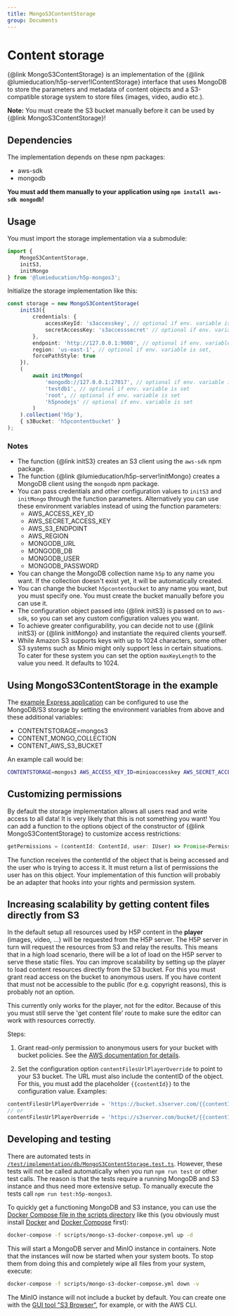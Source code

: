 ```yaml
---
title: MongoS3ContentStorage
group: Documents
---
```


# Content storage

{@link MongoS3ContentStorage} is an implementation of the {@link
@lumieducation/h5p-server!IContentStorage} interface that uses MongoDB to store
the parameters and metadata of content objects and a S3-compatible storage
system to store files (images, video, audio etc.).

**Note:** You must create the S3 bucket manually before it can be used by {@link
MongoS3ContentStorage}!

## Dependencies

The implementation depends on these npm packages:

- aws-sdk
- mongodb

**You must add them manually to your application using `npm install aws-sdk
mongodb`!**

## Usage

You must import the storage implementation via a submodule:

```typescript
import {
    MongoS3ContentStorage,
    initS3,
    initMongo
} from '@lumieducation/h5p-mongos3';
```

Initialize the storage implementation like this:

```typescript
const storage = new MongoS3ContentStorage(
    initS3({
        credentials: {
            accessKeyId: 's3accesskey', // optional if env. variable is set
            secretAccessKey: 's3accesssecret' // optional if env. variable is set
        },
        endpoint: 'http://127.0.0.1:9000', // optional if env. variable is set
        region: 'us-east-1', // optional if env. variable is set,
        forcePathStyle: true
    }),
    (
        await initMongo(
            'mongodb://127.0.0.1:27017', // optional if env. variable is set
            'testdb1', // optional if env. variable is set
            'root', // optional if env. variable is set
            'h5pnodejs' // optional if env. variable is set
        )
    ).collection('h5p'),
    { s3Bucket: 'h5pcontentbucket' }
);
```

### Notes

- The function {@link initS3} creates an S3 client using the `aws-sdk` npm
  package.
- The function {@link @lumieducation/h5p-server!initMongo} creates a MongoDB
  client using the `mongodb` npm package.
- You can pass credentials and other configuration values to `initS3` and
  `initMongo` through the function parameters. Alternatively you can use these
  environment variables instead of using the function parameters:
    - AWS_ACCESS_KEY_ID
    - AWS_SECRET_ACCESS_KEY
    - AWS_S3_ENDPOINT
    - AWS_REGION
    - MONGODB_URL
    - MONGODB_DB
    - MONGODB_USER
    - MONGODB_PASSWORD
- You can change the MongoDB collection name `h5p` to any name you want. If the
  collection doesn't exist yet, it will be automatically created.
- You can change the bucket `h5pcontentbucket` to any name you want, but you
  must specify one. You must create the bucket manually before you can use it.
- The configuration object passed into {@link initS3} is passed on to `aws-sdk`,
  so you can set any custom configuration values you want.
- To achieve greater configurability, you can decide not to use {@link initS3}
  or {@link initMongo} and instantiate the required clients yourself.
- While Amazon S3 supports keys with up to 1024 characters, some other S3
  systems such as Minio might only support less in certain situations. To cater
  for these system you can set the option `maxKeyLength` to the value you need.
  It defaults to 1024.

## Using MongoS3ContentStorage in the example

The [example Express application](/packages/h5p-examples/src/express.ts) can be
configured to use the MongoDB/S3 storage by setting the environment variables
from above and these additional variables:

- CONTENTSTORAGE=mongos3
- CONTENT_MONGO_COLLECTION
- CONTENT_AWS_S3_BUCKET

An example call would be:

```bash
CONTENTSTORAGE=mongos3 AWS_ACCESS_KEY_ID=minioaccesskey AWS_SECRET_ACCESS_KEY=miniosecret AWS_S3_ENDPOINT="http://127.0.0.1:9000" MONGODB_URL="mongodb://127.0.0.1:27017" MONGODB_DB=testdb1 MONGODB_USER=root MONGODB_PASSWORD=h5pnodejs CONTENT_AWS_S3_BUCKET=testbucket1 CONTENT_MONGO_COLLECTION=h5p npm start
```

## Customizing permissions

By default the storage implementation allows all users read and write access to
all data! It is very likely that this is not something you want! You can add a
function to the options object of the constructor of {@link
MongoS3ContentStorage} to customize access restrictions:

```typescript
getPermissions = (contentId: ContentId, user: IUser) => Promise<Permission[]>;
```

The function receives the contentId of the object that is being accessed and the
user who is trying to access it. It must return a list of permissions the user
has on this object. Your implementation of this function will probably be an
adapter that hooks into your rights and permission system.

## Increasing scalability by getting content files directly from S3

In the default setup all resources used by H5P content in the **player**
(images, video, ...) will be requested from the H5P server. The H5P server in
turn will request the resources from S3 and relay the results. This means that
in a high load scenario, there will be a lot of load on the H5P server to serve
these static files. You can improve scalability by setting up the player to load
content resources directly from the S3 bucket. For this you must grant read
access on the bucket to anonymous users. If you have content that must not be
accessible to the public (for e.g. copyright reasons), this is probably not an
option.

This currently only works for the player, not for the editor. Because of this
you must still serve the 'get content file' route to make sure the editor can
work with resources correctly.

Steps:

1. Grant read-only permission to anonymous users for your bucket with bucket
   policies. See the [AWS documentation for
   details](https://docs.aws.amazon.com/AmazonS3/latest/dev/example-bucket-policies.html#example-bucket-policies-use-case-2).

2. Set the configuration option `contentFilesUrlPlayerOverride` to point to your
   S3 bucket. The URL must also include the contentID of the object. For this,
   you must add the placeholder `{{contentId}}` to the configuration value.
   Examples:

```typescript
contentFilesUrlPlayerOverride = 'https://bucket.s3server.com/{{contentId}}';
// or
contentFilesUrlPlayerOverride = 'https://s3server.com/bucket/{{contentId}}';
```

## Developing and testing

There are automated tests in
[`/test/implementation/db/MongoS3ContentStorage.test.ts`](/packages/h5p-mongos3/test/MongoS3ContentStorage.test.ts).
However, these tests will not be called automatically when you run `npm run
test` or other test calls. The reason is that the tests require a running
MongoDB and S3 instance and thus need more extensive setup. To manually execute
the tests call `npm run test:h5p-mongos3`.

To quickly get a functioning MongoDB and S3 instance, you can use the [Docker
Compose file in the scripts directory](/scripts/mongo-s3-docker-compose.yml)
like this (you obviously must install
[Docker](https://docs.docker.com/engine/install/) and [Docker
Compose](https://docs.docker.com/compose/install/) first):

```bash
docker-compose -f scripts/mongo-s3-docker-compose.yml up -d
```

This will start a MongoDB server and MinIO instance in containers. Note that the
instances will now be started when your system boots. To stop them from doing
this and completely wipe all files from your system, execute:

```bash
docker-compose -f scripts/mongo-s3-docker-compose.yml down -v
```

The MinIO instance will not include a bucket by default. You can create one with
the [GUI tool "S3 Browser"](https://s3browser.com/), for example, or with the
AWS CLI.
